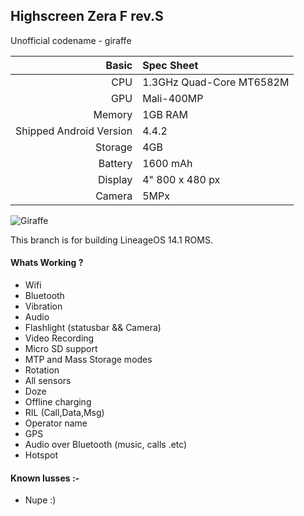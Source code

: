 ## Highscreen Zera F rev.S
Unofficial codename - giraffe

Basic   | Spec Sheet
-------:|:-------------------------
CPU     | 1.3GHz Quad-Core MT6582M
GPU     | Mali-400MP
Memory  | 1GB RAM
Shipped Android Version | 4.4.2
Storage | 4GB
Battery | 1600 mAh
Display | 4" 800 x 480 px
Camera  | 5MPx

![Giraffe](http://highscreen.ru/uploads/ZeraFrS/Screen/zera_f_rev.s1-850.jpg "Highscreen Zera F rev.S")

This branch is for building LineageOS 14.1 ROMS.

#### Whats Working ?
 * Wifi
 * Bluetooth
 * Vibration
 * Audio
 * Flashlight (statusbar && Camera)
 * Video Recording
 * Micro SD support
 * MTP and Mass Storage modes
 * Rotation
 * All sensors
 * Doze
 * Offline charging
 * RIL (Call,Data,Msg)
 * Operator name
 * GPS
 * Audio over Bluetooth (music, calls .etc)
 * Hotspot

#### Known Iusses :- 
 * Nupe :)

